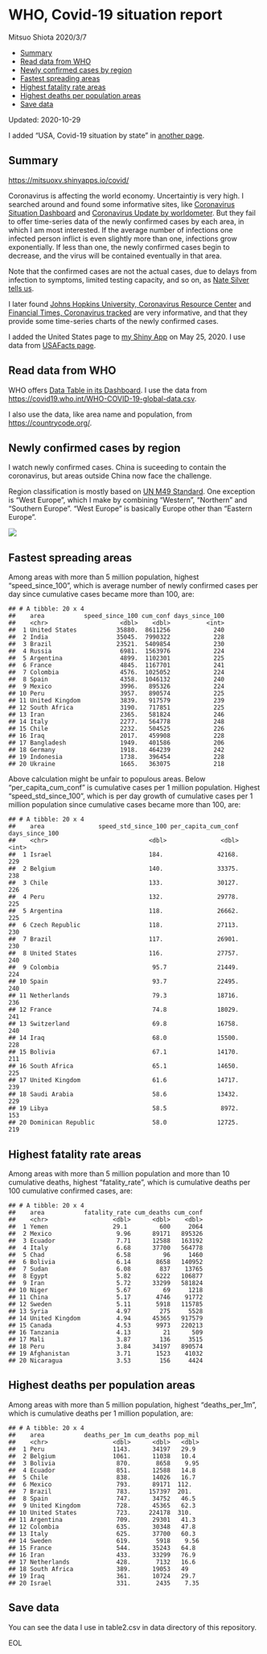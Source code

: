 WHO, Covid-19 situation report
================
Mitsuo Shiota
2020/3/7

  - [Summary](#summary)
  - [Read data from WHO](#read-data-from-who)
  - [Newly confirmed cases by region](#newly-confirmed-cases-by-region)
  - [Fastest spreading areas](#fastest-spreading-areas)
  - [Highest fatality rate areas](#highest-fatality-rate-areas)
  - [Highest deaths per population
    areas](#highest-deaths-per-population-areas)
  - [Save data](#save-data)

Updated: 2020-10-29

I added “USA, Covid-19 situation by state” in [another page](USA.md).

## Summary

<https://mitsuoxv.shinyapps.io/covid/>

Coronavirus is affecting the world economy. Uncertaintiy is very high. I
searched around and found some informative sites, like [Coronavirus
Situation
Dashboard](https://who.maps.arcgis.com/apps/opsdashboard/index.html#/c88e37cfc43b4ed3baf977d77e4a0667)
and [Coronavirus Update by
worldometer](https://www.worldometers.info/coronavirus/). But they fail
to offer time-series data of the newly confirmed cases by each area, in
which I am most interested. If the average number of infections one
infected person inflict is even slightly more than one, infections grow
exponentially. If less than one, the newly confirmed cases begin to
decrease, and the virus will be contained eventually in that area.

Note that the confirmed cases are not the actual cases, due to delays
from infection to symptoms, limited testing capacity, and so on, as
[Nate Silver tells
us](https://fivethirtyeight.com/features/coronavirus-case-counts-are-meaningless/).

I later found [Johns Hopkins University, Coronavirus Resource
Center](https://coronavirus.jhu.edu/) and [Financial Times, Coronavirus
tracked](https://www.ft.com/content/a26fbf7e-48f8-11ea-aeb3-955839e06441)
are very informative, and that they provide some time-series charts of
the newly confirmed cases.

I added the United States page to [my Shiny
App](https://mitsuoxv.shinyapps.io/covid/) on May 25, 2020. I use data
from [USAFacts
page](https://usafacts.org/visualizations/coronavirus-covid-19-spread-map/).

## Read data from WHO

WHO offers [Data Table in its Dashboard](https://covid19.who.int/table).
I use the data from
<https://covid19.who.int/WHO-COVID-19-global-data.csv>.

I also use the data, like area name and population, from
<https://countrycode.org/>.

## Newly confirmed cases by region

I watch newly confirmed cases. China is suceeding to contain the
coronavirus, but areas outside China now face the challenge.

Region classification is mostly based on [UN M49
Standard](https://unstats.un.org/unsd/methodology/m49/). One exception
is “West Europe”, which I make by combining “Western”, “Northern” and
“Southern Europe”. “West Europe” is basically Europe other than
“Eastern Europe”.

![](README_files/figure-gfm/chart-1.png)<!-- -->

## Fastest spreading areas

Among areas with more than 5 million population, highest
“speed\_since\_100”, which is average number of newly confirmed cases
per day since cumulative cases became more than 100, are:

    ## # A tibble: 20 x 4
    ##    area           speed_since_100 cum_conf days_since_100
    ##    <chr>                    <dbl>    <dbl>          <int>
    ##  1 United States           35880.  8611256            240
    ##  2 India                   35045.  7990322            228
    ##  3 Brazil                  23521.  5409854            230
    ##  4 Russia                   6981.  1563976            224
    ##  5 Argentina                4899.  1102301            225
    ##  6 France                   4845.  1167701            241
    ##  7 Colombia                 4576.  1025052            224
    ##  8 Spain                    4358.  1046132            240
    ##  9 Mexico                   3996.   895326            224
    ## 10 Peru                     3957.   890574            225
    ## 11 United Kingdom           3839.   917579            239
    ## 12 South Africa             3190.   717851            225
    ## 13 Iran                     2365.   581824            246
    ## 14 Italy                    2277.   564778            248
    ## 15 Chile                    2232.   504525            226
    ## 16 Iraq                     2017.   459908            228
    ## 17 Bangladesh               1949.   401586            206
    ## 18 Germany                  1918.   464239            242
    ## 19 Indonesia                1738.   396454            228
    ## 20 Ukraine                  1665.   363075            218

Above calculation might be unfair to populous areas. Below
“per\_capita\_cum\_conf” is cumulative cases per 1 million population.
Highest “speed\_std\_since\_100”, which is per day growth of cumulative
cases per 1 million population since cumulative cases became more than
100, are:

    ## # A tibble: 20 x 4
    ##    area               speed_std_since_100 per_capita_cum_conf days_since_100
    ##    <chr>                            <dbl>               <dbl>          <int>
    ##  1 Israel                           184.               42168.            229
    ##  2 Belgium                          140.               33375.            238
    ##  3 Chile                            133.               30127.            226
    ##  4 Peru                             132.               29778.            225
    ##  5 Argentina                        118.               26662.            225
    ##  6 Czech Republic                   118.               27113.            230
    ##  7 Brazil                           117.               26901.            230
    ##  8 United States                    116.               27757.            240
    ##  9 Colombia                          95.7              21449.            224
    ## 10 Spain                             93.7              22495.            240
    ## 11 Netherlands                       79.3              18716.            236
    ## 12 France                            74.8              18029.            241
    ## 13 Switzerland                       69.8              16758.            240
    ## 14 Iraq                              68.0              15500.            228
    ## 15 Bolivia                           67.1              14170.            211
    ## 16 South Africa                      65.1              14650.            225
    ## 17 United Kingdom                    61.6              14717.            239
    ## 18 Saudi Arabia                      58.6              13432.            229
    ## 19 Libya                             58.5               8972.            153
    ## 20 Dominican Republic                58.0              12725.            219

## Highest fatality rate areas

Among areas with more than 5 million population and more than 10
cumulative deaths, highest “fatality\_rate”, which is cumulative deaths
per 100 cumulative confirmed cases, are:

    ## # A tibble: 20 x 4
    ##    area           fatality_rate cum_deaths cum_conf
    ##    <chr>                  <dbl>      <dbl>    <dbl>
    ##  1 Yemen                  29.1         600     2064
    ##  2 Mexico                  9.96      89171   895326
    ##  3 Ecuador                 7.71      12588   163192
    ##  4 Italy                   6.68      37700   564778
    ##  5 Chad                    6.58         96     1460
    ##  6 Bolivia                 6.14       8658   140952
    ##  7 Sudan                   6.08        837    13765
    ##  8 Egypt                   5.82       6222   106877
    ##  9 Iran                    5.72      33299   581824
    ## 10 Niger                   5.67         69     1218
    ## 11 China                   5.17       4746    91772
    ## 12 Sweden                  5.11       5918   115785
    ## 13 Syria                   4.97        275     5528
    ## 14 United Kingdom          4.94      45365   917579
    ## 15 Canada                  4.53       9973   220213
    ## 16 Tanzania                4.13         21      509
    ## 17 Mali                    3.87        136     3515
    ## 18 Peru                    3.84      34197   890574
    ## 19 Afghanistan             3.71       1523    41032
    ## 20 Nicaragua               3.53        156     4424

## Highest deaths per population areas

Among areas with more than 5 million population, highest
“deaths\_per\_1m”, which is cumulative deaths per 1 million
population, are:

    ## # A tibble: 20 x 4
    ##    area           deaths_per_1m cum_deaths pop_mil
    ##    <chr>                  <dbl>      <dbl>   <dbl>
    ##  1 Peru                   1143.      34197   29.9 
    ##  2 Belgium                1061.      11038   10.4 
    ##  3 Bolivia                 870.       8658    9.95
    ##  4 Ecuador                 851.      12588   14.8 
    ##  5 Chile                   838.      14026   16.7 
    ##  6 Mexico                  793.      89171  112.  
    ##  7 Brazil                  783.     157397  201.  
    ##  8 Spain                   747.      34752   46.5 
    ##  9 United Kingdom          728.      45365   62.3 
    ## 10 United States           723.     224178  310.  
    ## 11 Argentina               709.      29301   41.3 
    ## 12 Colombia                635.      30348   47.8 
    ## 13 Italy                   625.      37700   60.3 
    ## 14 Sweden                  619.       5918    9.56
    ## 15 France                  544.      35243   64.8 
    ## 16 Iran                    433.      33299   76.9 
    ## 17 Netherlands             428.       7132   16.6 
    ## 18 South Africa            389.      19053   49   
    ## 19 Iraq                    361.      10724   29.7 
    ## 20 Israel                  331.       2435    7.35

## Save data

You can see the data I use in table2.csv in data directory of this
repository.

EOL

